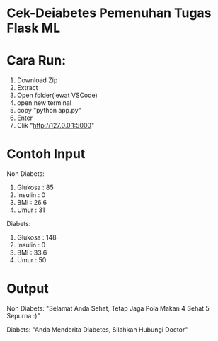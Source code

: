 # Cek-Deiabetes Pemenuhan Tugas Flask ML
# Cara Run:
1. Download Zip 
2. Extract 
3. Open folder(lewat VSCode) 
4. open new terminal 
5. copy "python app.py" 
6. Enter 
7. Clik "http://127.0.0.1:5000"
# Contoh Input
Non Diabets:
1. Glukosa : 85
2. Insulin : 0
3. BMI : 26.6
4. Umur : 31

Diabets:
1. Glukosa : 148
2. Insulin : 0
3. BMI : 33.6
4. Umur : 50
# Output
Non Diabets: "Selamat Anda Sehat, Tetap Jaga Pola Makan 4 Sehat 5 Sepurna :)"

Diabets: "Anda Menderita Diabetes, Silahkan Hubungi Doctor"
